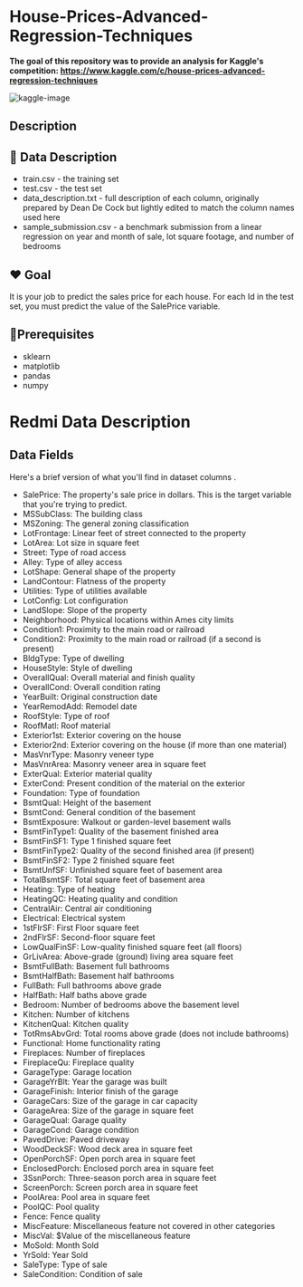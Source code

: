 # House-Prices-Advanced-Regression-Techniques

**The goal of this repository was to provide an analysis for Kaggle's competition:  https://www.kaggle.com/c/house-prices-advanced-regression-techniques**

![kaggle-image](https://storage.googleapis.com/kaggle-media/competitions/House%20Prices/kaggle_5407_media_housesbanner.png)



## Description

## 📁 **Data Description**
- train.csv - the training set
- test.csv - the test set
- data_description.txt - full description of each column, originally prepared by Dean De Cock but lightly edited to match the column names used here
- sample_submission.csv - a benchmark submission from a linear regression on year and month of sale, lot square footage, and number of bedrooms

## ❤️ Goal
It is your job to predict the sales price for each house. For each Id in the test set, you must predict the value of the SalePrice variable. 
## 🔑Prerequisites

* sklearn
* matplotlib
* pandas
* numpy

# Redmi Data Description

## Data Fields

Here's a brief version of what you'll find in  dataset columns .

- SalePrice: The property's sale price in dollars. This is the target variable that you're trying to predict.
- MSSubClass: The building class
- MSZoning: The general zoning classification
- LotFrontage: Linear feet of street connected to the property
- LotArea: Lot size in square feet
- Street: Type of road access
- Alley: Type of alley access
- LotShape: General shape of the property
- LandContour: Flatness of the property
- Utilities: Type of utilities available
- LotConfig: Lot configuration
- LandSlope: Slope of the property
- Neighborhood: Physical locations within Ames city limits
- Condition1: Proximity to the main road or railroad
- Condition2: Proximity to the main road or railroad (if a second is present)
- BldgType: Type of dwelling
- HouseStyle: Style of dwelling
- OverallQual: Overall material and finish quality
- OverallCond: Overall condition rating
- YearBuilt: Original construction date
- YearRemodAdd: Remodel date
- RoofStyle: Type of roof
- RoofMatl: Roof material
- Exterior1st: Exterior covering on the house
- Exterior2nd: Exterior covering on the house (if more than one material)
- MasVnrType: Masonry veneer type
- MasVnrArea: Masonry veneer area in square feet
- ExterQual: Exterior material quality
- ExterCond: Present condition of the material on the exterior
- Foundation: Type of foundation
- BsmtQual: Height of the basement
- BsmtCond: General condition of the basement
- BsmtExposure: Walkout or garden-level basement walls
- BsmtFinType1: Quality of the basement finished area
- BsmtFinSF1: Type 1 finished square feet
- BsmtFinType2: Quality of the second finished area (if present)
- BsmtFinSF2: Type 2 finished square feet
- BsmtUnfSF: Unfinished square feet of basement area
- TotalBsmtSF: Total square feet of basement area
- Heating: Type of heating
- HeatingQC: Heating quality and condition
- CentralAir: Central air conditioning
- Electrical: Electrical system
- 1stFlrSF: First Floor square feet
- 2ndFlrSF: Second-floor square feet
- LowQualFinSF: Low-quality finished square feet (all floors)
- GrLivArea: Above-grade (ground) living area square feet
- BsmtFullBath: Basement full bathrooms
- BsmtHalfBath: Basement half bathrooms
- FullBath: Full bathrooms above grade
- HalfBath: Half baths above grade
- Bedroom: Number of bedrooms above the basement level
- Kitchen: Number of kitchens
- KitchenQual: Kitchen quality
- TotRmsAbvGrd: Total rooms above grade (does not include bathrooms)
- Functional: Home functionality rating
- Fireplaces: Number of fireplaces
- FireplaceQu: Fireplace quality
- GarageType: Garage location
- GarageYrBlt: Year the garage was built
- GarageFinish: Interior finish of the garage
- GarageCars: Size of the garage in car capacity
- GarageArea: Size of the garage in square feet
- GarageQual: Garage quality
- GarageCond: Garage condition
- PavedDrive: Paved driveway
- WoodDeckSF: Wood deck area in square feet
- OpenPorchSF: Open porch area in square feet
- EnclosedPorch: Enclosed porch area in square feet
- 3SsnPorch: Three-season porch area in square feet
- ScreenPorch: Screen porch area in square feet
- PoolArea: Pool area in square feet
- PoolQC: Pool quality
- Fence: Fence quality
- MiscFeature: Miscellaneous feature not covered in other categories
- MiscVal: $Value of the miscellaneous feature
- MoSold: Month Sold
- YrSold: Year Sold
- SaleType: Type of sale
- SaleCondition: Condition of sale
